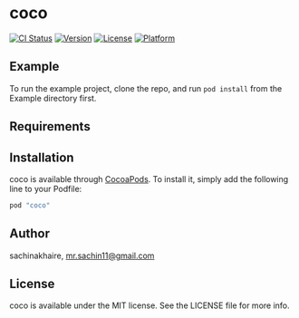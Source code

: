 # coco

[![CI Status](http://img.shields.io/travis/sachinakhaire/coco.svg?style=flat)](https://travis-ci.org/sachinakhaire/coco)
[![Version](https://img.shields.io/cocoapods/v/coco.svg?style=flat)](http://cocoapods.org/pods/coco)
[![License](https://img.shields.io/cocoapods/l/coco.svg?style=flat)](http://cocoapods.org/pods/coco)
[![Platform](https://img.shields.io/cocoapods/p/coco.svg?style=flat)](http://cocoapods.org/pods/coco)

## Example

To run the example project, clone the repo, and run `pod install` from the Example directory first.

## Requirements

## Installation

coco is available through [CocoaPods](http://cocoapods.org). To install
it, simply add the following line to your Podfile:

```ruby
pod "coco"
```

## Author

sachinakhaire, mr.sachin11@gmail.com

## License

coco is available under the MIT license. See the LICENSE file for more info.
